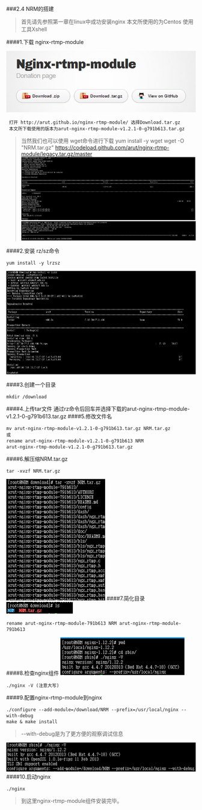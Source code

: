 ###2.4 NRM的搭建
>首先请先参照第一章在linux中成功安装nginx
本文所使用的为Centos
使用工具Xshell

####1.下载 nginx-rtmp-module

![](/assets/微信截图_20180122115733.png)
```
 打开 http://arut.github.io/nginx-rtmp-module/ 选择Download.tar.gz
 本文所下载使用的版本为arut-nginx-rtmp-module-v1.2.1-0-g791b613.tar.gz
```
>当然我们也可以使用 wget命令进行下载 
>yum install -y wget
>wget -O "NRM.tar.gz"  https://codeload.github.com/arut/nginx-rtmp-module/legacy.tar.gz/master
![](/assets/微信截图_20180122132530.png) 
![](/assets/微信截图_20180122135534.png)

####2.安装 rz/sz命令
```
yum install -y lrzsz
```
 ![](/assets/微信截图_20180122120032.png)
  
####3.创建一个目录

```
mkdir /download
```
####4.上传tar文件
  通过rz命令后回车并选择下载的arut-nginx-rtmp-module-v1.2.1-0-g791b613.tar.gz
####5.修改文件名

```
mv arut-nginx-rtmp-module-v1.2.1-0-g791b613.tar.gz NRM.tar.gz
或
rename arut-nginx-rtmp-module-v1.2.1-0-g791b613 NRM 
arut-nginx-rtmp-module-v1.2.1-0-g791b613.tar.gz

``` 
####6.解压缩NRM.tar.gz
```
tar -xvzf NRM.tar.gz
``` 
![](/assets/微信截图_20180122153409.png)
####7.简化目录
 ![](/assets/微信截图_20180122153322.png)
```
rename arut-nginx-rtmp-module-791b613 NRM arut-nginx-rtmp-module-791b613
```
####8.检查nginx组件
![](/assets/微信截图_20180122144434.png)
```
./nginx -V (注意大写)
``` 
####9.配置nginx-rtmp-module到nginx
```
./configure --add-module=/download/NRM --prefix=/usr/local/nginx --with-debug 
make & make install
```
>--with-debug是为了更方便的观察调试信息
 
![](/assets/微信截图_20180122153054.png)
####10.启动nginx
```
./nginx
```
>到这里nginx-rtmp-module组件安装完毕。

